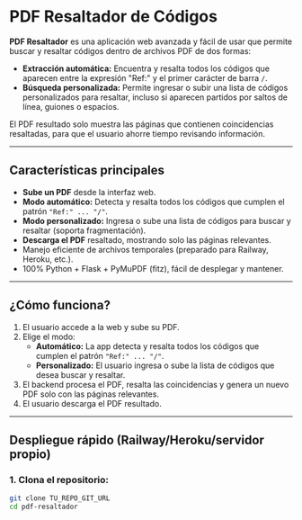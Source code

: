 # PDF Resaltador de Códigos

**PDF Resaltador** es una aplicación web avanzada y fácil de usar que permite buscar y resaltar códigos dentro de archivos PDF de dos formas:

- **Extracción automática:** Encuentra y resalta todos los códigos que aparecen entre la expresión "Ref:" y el primer carácter de barra `/`.
- **Búsqueda personalizada:** Permite ingresar o subir una lista de códigos personalizados para resaltar, incluso si aparecen partidos por saltos de línea, guiones o espacios.

El PDF resultado solo muestra las páginas que contienen coincidencias resaltadas, para que el usuario ahorre tiempo revisando información.

---

## Características principales

- **Sube un PDF** desde la interfaz web.
- **Modo automático:** Detecta y resalta todos los códigos que cumplen el patrón `"Ref:" ... "/"`.
- **Modo personalizado:** Ingresa o sube una lista de códigos para buscar y resaltar (soporta fragmentación).
- **Descarga el PDF** resaltado, mostrando solo las páginas relevantes.
- Manejo eficiente de archivos temporales (preparado para Railway, Heroku, etc.).
- 100% Python + Flask + PyMuPDF (fitz), fácil de desplegar y mantener.

---

## ¿Cómo funciona?

1. El usuario accede a la web y sube su PDF.
2. Elige el modo:
    - **Automático:** La app detecta y resalta todos los códigos que cumplen el patrón `"Ref:" ... "/"`.
    - **Personalizado:** El usuario ingresa o sube la lista de códigos que desea buscar y resaltar.
3. El backend procesa el PDF, resalta las coincidencias y genera un nuevo PDF solo con las páginas relevantes.
4. El usuario descarga el PDF resultado.

---

## Despliegue rápido (Railway/Heroku/servidor propio)

### 1. Clona el repositorio:

```bash
git clone TU_REPO_GIT_URL
cd pdf-resaltador
